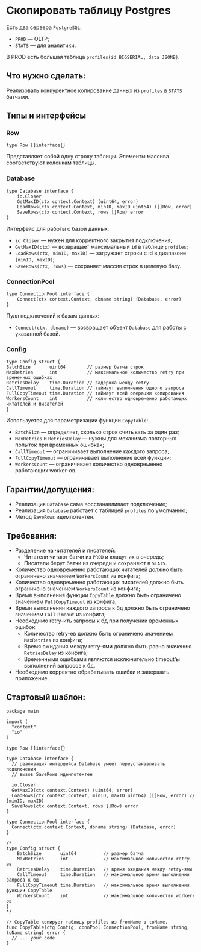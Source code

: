 # Скопировать таблицу Postgres

Есть два сервера `PostgreSQL`:
* `PROD` — OLTP;
* `STATS` — для аналитики.

В PROD есть большая таблица `profiles(id BIGSERIAL, data JSONB)`.

## Что нужно сделать: 
Реализовать конкурентное копирование данных из `profiles` в `STATS` батчами.

## Типы и интерфейсы

### Row

```golang
type Row []interface{}
```
Представляет собой одну строку таблицы.
Элементы массива соответствуют колонкам таблицы.

### Database

```golang
type Database interface {
	io.Closer
	GetMaxID(ctx context.Context) (uint64, error)
	LoadRows(ctx context.Context, minID, maxID uint64) ([]Row, error)
	SaveRows(ctx context.Context, rows []Row) error
}
```
Интерфейс для работы с базой данных:
* `io.Closer` — нужен для корректного закрытия подключения;
* `GetMaxID(ctx)` — возвращает максимальный `id` в таблице `profiles`;
* `LoadRows(ctx, minID, maxID)` — загружает строки с id в диапазоне `[minID, maxID)`;
* `SaveRows(ctx, rows)` — сохраняет массив строк в целевую базу.


### ConnectionPool

```golang
type ConnectionPool interface {
	Connect(ctx context.Context, dbname string) (Database, error)
}
```

Пулл подключений к базам данных:
* `Connect(ctx, dbname)` — возвращает объект `Database` для работы с указанной базой.


### Config

```golang
type Config struct {
BatchSize       uint64        // размер батча строк
MaxRetries      int           // максимальное количество retry при временных ошибках
RetriesDelay    time.Duration // задержка между retry
CallTimeout     time.Duration // таймаут выполнения одного запроса
FullCopyTimeout time.Duration // таймаут всей операции копирования
WorkersCount    int           // количество одновременно работающих читателей и писателей
}
```

Используется для параметризации функции `CopyTable`:
* `BatchSize` — определяет, сколько строк считывать за один раз;
* `MaxRetries` и `RetriesDelay` — нужны для механизма повторных попыток при временных ошибках;
* `CallTimeout` — ограничивает выполнение каждого запроса;
* `FullCopyTimeout` — ограничивает выполнение всей функции;
* `WorkersCount` — ограничивает количество одновременно работающих worker-ов.

## Гарантии/допущения:
* Реализация `Database` сама восстанавливает подключение;
* Реализация `Database` работает с таблицей `profiles` по умолчанию;
* Метод `SaveRows` идемпотентен.

## Требования:
* Разделение на читателей и писателей:
    * Читатели читают батчи из `PROD` и кладут их в очередь;
    * Писатели берут батчи из очереди и сохраняют в `STATS`.
* Количество одновременно работающих читателей должно быть ограничено значением `WorkersCount` из конфига;
* Количество одновременно работающих писателей должно быть ограничено значением `WorkersCount` из конфига;
* Время выполнения функции `CopyTable` должно быть ограничено значением `FullCopyTimeout` из конфига;
* Время выполнения каждого запроса к бд должно быть ограничено значением `CallTimeout` из конфига;
* Необходимо retry-ить запросы к бд при получении временных ошибок:
    * Количество retry-ев должно быть ограничено значением `MaxRetries` из конфига;
    * Время ожидания между retry-ями должно быть равно значению `RetriesDelay` из конфига;
    * Временными ошибками являются исключительно timeout'ы выполнений запросов к бд.
* Необходимо корректно обрабатывать ошибки и завершать приложение.

## Стартовый шаблон:
```golang
package main

import (
  "context"
  "io"
)

type Row []interface{}

type Database interface {
  // реализация интерфейса Database умеет переустанавливать подключения
  // вызов SaveRows идемпотентен

  io.Closer
  GetMaxID(ctx context.Context) (uint64, error)
  LoadRows(ctx context.Context, minID, maxID uint64) ([]Row, error) // [minID, maxID)
  SaveRows(ctx context.Context, rows []Row) error
}

type ConnectionPool interface {
  Connect(ctx context.Context, dbname string) (Database, error)
}

/*
type Config struct {
	BatchSize       uint64 			// размер батча
	MaxRetries      int 			// максимальное количество retry-ев
	RetriesDelay    time.Duration 	// время ожидания между retry-ями
	CallTimeout     time.Duration 	// максимальное время выполнения запроса к бд
	FullCopyTimeout time.Duration 	// максимальное время выполнения функции CopyTable
	WorkersCount    int 			// максимальное количество worker-ов
}
*/

// CopyTable копирует таблицу profiles из fromName в toName.
func CopyTable(cfg Config, connPool ConnectionPool, fromName string, toName string) error {
  // ... your code
}
```
